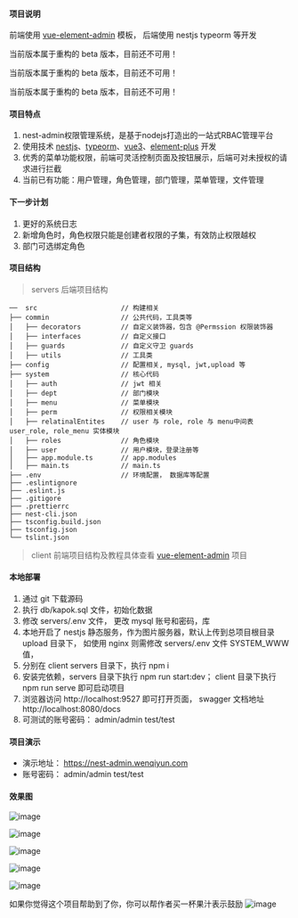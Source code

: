 #### 项目说明
前端使用 [vue-element-admin](https://github.com/PanJiaChen/vue-element-admin) 模板， 后端使用 nestjs typeorm 等开发



当前版本属于重构的 beta 版本，目前还不可用！

当前版本属于重构的 beta 版本，目前还不可用！

当前版本属于重构的 beta 版本，目前还不可用！

#### 项目特点
1. nest-admin权限管理系统，是基于nodejs打造出的一站式RBAC管理平台
2. 使用技术 [nestjs](https://nestjs.com/)、[typeorm](https://typeorm.io/)、[vue3](https://cn.vuejs.org/index.html)、[element-plus](https://element-plus.org/) 开发
3. 优秀的菜单功能权限，前端可灵活控制页面及按钮展示，后端可对未授权的请求进行拦截
4. 当前已有功能：用户管理，角色管理，部门管理，菜单管理，文件管理

#### 下一步计划
1. 更好的系统日志
2. 新增角色时，角色权限只能是创建者权限的子集，有效防止权限越权
4. 部门可选绑定角色


#### 项目结构
> servers 后端项目结构
```
──  src                     // 构建相关
├── commin                  // 公共代码，工具类等
│   ├── decorators          // 自定义装饰器，包含 @Permssion 权限装饰器
│   ├── interfaces          // 自定义接口
│   ├── guards              // 自定义守卫 guards
│   ├── utils               // 工具类
├── config                  // 配置相关, mysql, jwt,upload 等
├── system                  // 核心代码
│   ├── auth                // jwt 相关
│   ├── dept                // 部门模块
│   ├── menu                // 菜单模块
│   ├── perm                // 权限相关模块
│   ├── relatinalEntites    // user 与 role, role 与 menu中间表 user_role, role_menu 实体模块
│   ├── roles               // 角色模块
│   ├── user                // 用户模块，登录注册等
│   ├── app.module.ts       // app.modules
│   ├── main.ts             // main.ts
├── .env                    // 环境配置， 数据库等配置
├── .eslintignore           
├── .eslint.js
├── .gitigore
├── .prettierrc
├── nest-cli.json
├── tsconfig.build.json
├── tsconfig.json
└── tslint.json

```
> client 前端项目结构及教程具体查看 [vue-element-admin](https://github.com/PanJiaChen/vue-element-admin) 项目

#### 本地部署
1. 通过 git 下载源码
2. 执行 db/kapok.sql 文件，初始化数据
3. 修改 servers/.env 文件， 更改 mysql 账号和密码，库
4. 本地开启了 nestjs 静态服务，作为图片服务器，默认上传到总项目根目录 upload 目录下， 如使用 nginx 则需修改 servers/.env 文件 SYSTEM_WWW 值，
5. 分别在 client servers 目录下，执行 npm i 
6. 安装完依赖，servers 目录下执行 npm run start:dev； client 目录下执行 npm run serve 即可启动项目
7. 浏览器访问 http://localhost:9527 即可打开页面， swagger 文档地址 http://localhost:8080/docs
8. 可测试的账号密码： admin/admin   test/test

#### 项目演示
- 演示地址： https://nest-admin.wenqiyun.com
- 账号密码： admin/admin  test/test

#### 效果图

![image](https://github.com/wenqiyun/nest-admin/blob/master/upload/user.png)


![image](https://github.com/wenqiyun/nest-admin/blob/master/upload/dept.png)


![image](https://github.com/wenqiyun/nest-admin/blob/master/upload/role.png)


![image](https://github.com/wenqiyun/nest-admin/blob/master/upload/menu.png)


![image](https://github.com/wenqiyun/nest-admin/blob/master/upload/oss.png)


如果你觉得这个项目帮助到了你，你可以帮作者买一杯果汁表示鼓励
![image](https://github.com/wenqiyun/nest-admin/blob/master/upload/pay.jpg)

